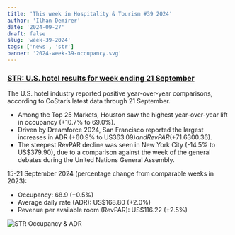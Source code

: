 ```yaml
---
title: 'This week in Hospitality & Tourism #39 2024'
author: 'Ilhan Demirer'
date: '2024-09-27'
draft: false
slug: 'week-39-2024'
tags: ['news', 'str']
banner: '2024-week-39-occupancy.svg'
---
```


### [STR: U.S. hotel results for week ending 21 September](https://str.com/press-release/us-hotel-results-week-ending-21-september)

The U.S. hotel industry reported positive year-over-year comparisons, according to CoStar’s latest data through 21 September.

- Among the Top 25 Markets, Houston saw the highest year-over-year lift in occupancy (+10.7% to 69.0%).
- Driven by Dreamforce 2024, San Francisco reported the largest increases in ADR (+60.9% to US$363.09) and RevPAR (+71.6% to US$300.36).
- The steepest RevPAR decline was seen in New York City (-14.5% to US$379.90), due to a comparison against the week of the general debates during the United Nations General Assembly.

15-21 September 2024 (percentage change from comparable weeks in 2023):

- Occupancy: 68.9 (+0.5%)
- Average daily rate (ADR): US$168.80 (+2.0%)
- Revenue per available room (RevPAR): US$116.22 (+2.5%)

![STR Occupancy & ADR](/images/blogimages/2024-week-39-occupancy.svg)
